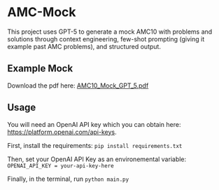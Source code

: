 # AMC-Mock
This project uses GPT-5 to generate a mock AMC10 with problems and solutions through context engineering, few-shot prompting (giving it example past AMC problems), and structured output.

## Example Mock
Download the pdf here: [AMC10_Mock_GPT_5.pdf](https://github.com/user-attachments/files/21688350/AMC10_Mock_GPT_5.1.pdf)


## Usage
You will need an OpenAI API key which you can obtain here: https://platform.openai.com/api-keys.

First, install the requirements:
```pip install requirements.txt```

Then, set your OpenAI API Key as an environemental variable:
```OPENAI_API_KEY = your-api-key-here```

Finally, in the terminal, run
```python main.py```
